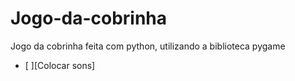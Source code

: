# Jogo-da-cobrinha
Jogo da cobrinha feita com python, utilizando a biblioteca pygame

- [ ][Colocar sons]


